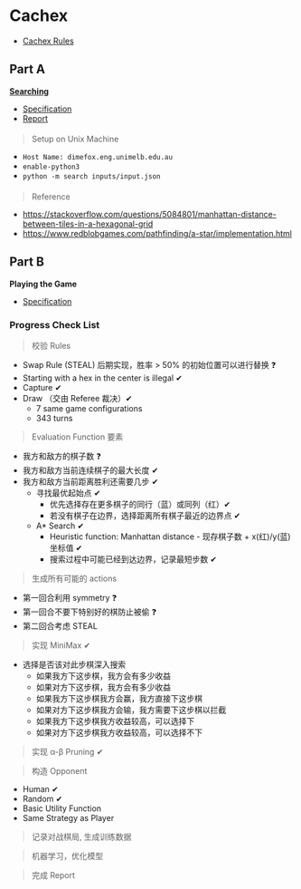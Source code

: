 # Cachex

* [Cachex Rules](spec/cachex_rule.pdf)

## Part A

[**Searching**](simple_search)

* [Specification](spec/spec_a.pdf)
* [Report](simple_search/report/report.pdf)

####

> Setup on Unix Machine
* <code>Host Name: dimefox.eng.unimelb.edu.au</code>
* <code>enable-python3</code>
* <code>python -m search inputs/input.json</code>

####

> Reference
* https://stackoverflow.com/questions/5084801/manhattan-distance-between-tiles-in-a-hexagonal-grid
* https://www.redblobgames.com/pathfinding/a-star/implementation.html

## Part B

**Playing the Game**

* [Specification](spec/spec_b.pdf)

### Progress Check List

> 校验 Rules
* Swap Rule (STEAL)  后期实现，胜率 > 50% 的初始位置可以进行替换 ❓
* Starting with a hex in the center is illegal ✔
* Capture ✔
* Draw （交由 Referee 裁决）✔
    * 7 same game configurations
    * 343 turns

> Evaluation Function 要素
* 我方和敌方的棋子数 ❓
* 我方和敌方当前连续棋子的最大长度 ✔
* 我方和敌方当前距离胜利还需要几步 ✔
  * 寻找最优起始点 ✔
    * 优先选择存在更多棋子的同行（蓝）或同列（红）✔
    * 若没有棋子在边界，选择距离所有棋子最近的边界点 ✔
  * A* Search ✔
    * Heuristic function: Manhattan distance - 现存棋子数 + x(红)/y(蓝)坐标值 ✔
    * 搜索过程中可能已经到达边界，记录最短步数 ✔

> 生成所有可能的 actions
* 第一回合利用 symmetry ❓
* 第一回合不要下特别好的棋防止被偷 ❓
* 第二回合考虑 STEAL

> 实现 MiniMax ✔
* 选择是否该对此步棋深入搜索
  * 如果我方下这步棋，我方会有多少收益
  * 如果对方下这步棋，我方会有多少收益
  * 如果我方下这步棋我方会赢，我方直接下这步棋
  * 如果对方下这步棋我方会输，我方需要下这步棋以拦截
  * 如果我方下这步棋我方收益较高，可以选择下
  * 如果对方下这步棋我方收益较高，可以选择不下

> 实现 α-β Pruning ✔

> 构造 Opponent
* Human ✔
* Random ✔
* Basic Utility Function
* Same Strategy as Player

> 记录对战棋局, 生成训练数据

> 机器学习，优化模型

> 完成 Report

